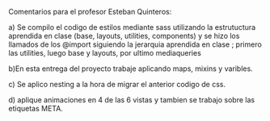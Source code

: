 Comentarios para el profesor Esteban Quinteros:

a) Se compilo el codigo de estilos mediante sass utilizando la estrutuctura aprendida en clase (base, layouts, utilities, components) y 
se hizo los llamados de los @import siguiendo la jerarquia aprendida en clase ; primero las utilities, luego base y layouts, por ultimo mediaqueries

b)En esta entrega del proyecto trabaje aplicando maps, mixins y varibles.

c) Se aplico nesting a la hora de migrar el anterior codigo de css.

d) aplique animaciones en 4 de las 6 vistas y tambien se trabajo sobre las etiquetas META.
